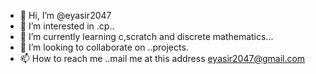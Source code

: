 - 👋 Hi, I’m @eyasir2047
- 👀 I’m interested in .cp..
- 🌱 I’m currently learning  c,scratch and discrete mathematics...
- 💞️ I’m looking to collaborate on ..projects.
- 📫 How to reach me ..mail me at this address eyasir2047@gmail.com

<!---
eyasir2047/eyasir2047 is a ✨ special ✨ repository because its `README.md` (this file) appears on your GitHub profile.
You can click the Preview link to take a look at your changes.
--->
